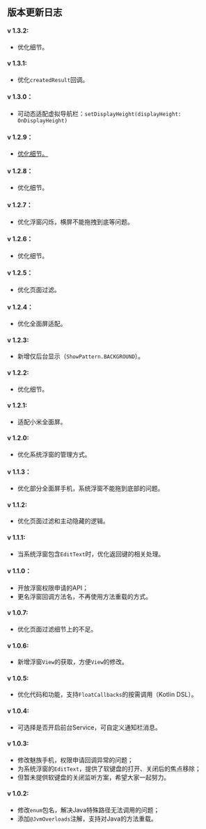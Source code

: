 ## 版本更新日志
#### v 1.3.2:
- 优化细节。

#### v 1.3.1:
- 优化`createdResult`回调。

#### v 1.3.0：
- 可动态适配虚拟导航栏：`setDisplayHeight(displayHeight: OnDisplayHeight)`

#### v 1.2.9：
- [优化细节。](https://github.com/princekin-f/EasyFloat/issues/57)

#### v 1.2.8：
- 优化细节。

#### v 1.2.7：
- 优化浮窗闪烁，横屏不能拖拽到底等问题。

#### v 1.2.6：
- 优化细节。

#### v 1.2.5：
- 优化页面过滤。

#### v 1.2.4：
- 优化全面屏适配。

#### v 1.2.3:
- 新增仅后台显示（`ShowPattern.BACKGROUND`）。

#### v 1.2.2:
- 优化细节。

#### v 1.2.1:
- 适配小米全面屏。

#### v 1.2.0:
- 优化系统浮窗的管理方式。

#### v 1.1.3：
- 优化部分全面屏手机，系统浮窗不能拖到底部的问题。

#### v 1.1.2:
- 优化页面过滤和主动隐藏的逻辑。

#### v 1.1.1:
- 当系统浮窗包含`EditText`时，优化返回键的相关处理。

#### v 1.1.0：
- 开放浮窗权限申请的API；
- 更名浮窗回调方法名，不再使用方法重载的方式。

#### v 1.0.7:
- 优化页面过滤细节上的不足。

#### v 1.0.6:
- 新增浮窗`View`的获取，方便`View`的修改。

#### v 1.0.5:
- 优化代码和功能，支持`FloatCallbacks`的按需调用（Kotlin DSL）。

#### v 1.0.4:
- 可选择是否开启前台Service，可自定义通知栏消息。

#### v 1.0.3:
- 修改魅族手机，权限申请回调异常的问题；
- 为系统浮窗的`EditText`，提供了软键盘的打开、关闭后的焦点移除；
- 但暂未提供软键盘的关闭监听方案，希望大家一起努力。

#### v 1.0.2:
- 修改`enum`包名，解决Java特殊路径无法调用的问题；
- 添加`@JvmOverloads`注解，支持对Java的方法重载。